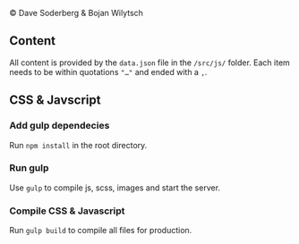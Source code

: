 © Dave Soderberg & Bojan Wilytsch

## Content
All content is provided by the `data.json` file in the `/src/js/` folder. Each item needs to be within quotations `"…"` and ended with a `,`.

## CSS & Javscript
### Add gulp dependecies
Run `npm install` in the root directory. 

### Run gulp
Use `gulp` to compile js, scss, images and start the server.

### Compile CSS & Javascript
Run `gulp build` to compile all files for production.